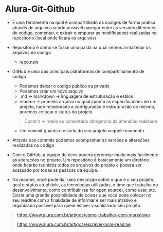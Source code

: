 # Alura-Git-Github

- É uma ferramenta na qual é compartilhado os codigos de forma pratica através de arquivos sendo possível navegar entre as versões diferentes do codigo, comentar, e extrair e empurar as modificacoes realizadas no repositorio (local onde ficara os arquivos)
- Repositorio é como se fosse uma pasta na qual iremos armazenar os arquivos de codigo
    - repo.new
- GitHub é uma das principais plataformas de compartilhamento de codigo
    - Podemos deixar o codigo publico ou privado
    - Podemos criar um novo arquivo
    - .md → markdown → linguagem de estruturaćão e estilos
    - readme → primeiro arquivo no qual aponta as especificaćões de um projeto, tudo relacionado a configuraćão e estruturaćão do mesmo, poremos colocar o status do projeto
    
  > Commit → rotulo ou comentario obrigatorio da alteraćão realizada 
  - Um commit guarda o estado do seu projeto naquele momento. 
  
- Através dos commits podemos acompanhar as versões e alterećões realizadas no codigo
- Com o GitHub, a equipe de devs poderá gerenciar muito mais facilmente as alterações no projeto. Um repositório é basicamente um diretório onde ficarão reunidos todos os arquivos do projeto e poderá ser acessado por todas as pessoas da equipe.
- No readme, você pode dar uma descrição sobre o que é o seu projeto, qual o status atual dele, as tecnologias utilizadas, o time que trabalha no desenvolvimento, como contribuir (se for open source), como usar, etc. Existe uma grande possibilidade de coisas que você pode colocar no seu readme com a finalidade de informar e ser mais atrativo e organizado possível para quem estiver visualizando seu projeto.

> https://www.alura.com.br/artigos/como-trabalhar-com-markdown

> https://www.alura.com.br/artigos/escrever-bom-readme


